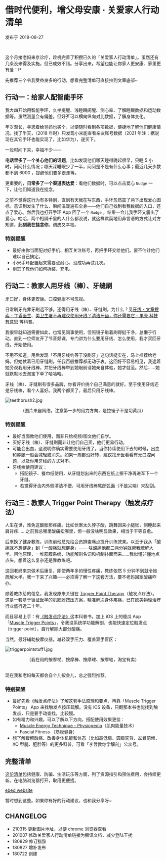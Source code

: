 
# 借时代便利，增父母安康 · 关爱家人行动清单

发布于 2018-08-27

<br>


这个月接老妈来京诊疗，趁机完善了积攒已久的「关爱家人行动清单」。虽然还有几条没来得及实施，但已成效不错。分享出来，希望也能让你家人更安康、家里更有爱：P
<!-- more -->

先推荐三个令我受益良多的行动，想看完整清单可直接拉到文章底部~



## 行动一：给家人配智能手环

我大四开始用智能手环，久坐提醒、浅睡眠闹醒、测心率、了解睡眠数据和运动数据等。虽然测量会有偏差，但好歹可以横向纵向对比数据，了解身体变化。

年岁渐长，寻思着给爸妈也买个，以便随时看到各项数据，便捷地了解他们健康情况。找了半天，（2018 年时）只发现小米能查看亲友账号数据（2021 年注：据说现在其它手环也能实现了，比如华为），遂买下。

一段时间下来，幸福不少——

**电话里多了一个关心他们的话题**。比如发现他们哪天睡得晚起很早，只睡 5 小时，问问什么情况；哪天深睡眠少了一半，问问是不是有什么心事；最近几天步数都不到 6000 ，提醒他们要多走走等。

更重要的，**日常多了一个渠道表达爱**：看他们数据时，可以点击爱心 `Nudge` 一下，让他们知道我在挂念。

之前不觉得这行为有多特别，直到有天我在写东西，手环忽然震了两下出现爱心图标。意识到发生了什么，瞬间温暖遍布全身——他们自己找到看我数据的入口，还点了爱心。然后我也打开手环 App 回了一个 `Nudge` ，结果一会儿我手环又震出了爱心。哈哈，两个相隔千里的人什么都没说，就这样默契地用非言语的方式让对方知道，**此刻我在挂念你**。调皮又幸福。

### 特别提醒

- 最好由你当面配对好手机、相互关注账号，再把手环交给他们。要不估计他们难以自己搞定。
- 小米手环配置起来需要点耐心，没成功再试几次。
- 别忘了教他们如何拆装、充电。

## 行动二：教家人用牙线（棒）、牙缝刷

牙口好，身体更安康。口腔健康不可忽视。

日常刷牙光靠牙刷远不够，还得用牙线（棒）、牙缝刷。为什么？见[牙线 - 文章搜索 - 丁香医生](https://dxy.com/search/index?keyword=%E7%89%99%E7%BA%BF)、[美卫生署不再建议使用牙线？清洁牙齿，你还需要它 - 果壳 科技有意思](https://www.guokr.com/article/441635/) 等科普。

我很早就知道需要如此，也常见同事使用，但照镜子瞅着刷得挺干净，总懒于行动。直到一位师友开了节音频课，专门讲为什么要用牙线、怎么使用，我才买回牙线，开始使用。

不用不知道，用后发现「不用牙线约等于没刷牙」这句话挺实在，马上推荐给老妈。但她仗着已用牙缝刷，任我百般推荐都无动于衷。这回好不容易相见，我逮着她旁观我用牙线棒，并把牙线棒举到她眼前请她亲自体验，她才就范。然后……她就默默地去淘宝下单了哈哈哈。

牙线（棒）、牙缝刷有很多品牌，你看评价挑个自己满意的就好。至于使用牙线还是牙线棒，看个人喜好。我两个都买了，最后只用牙线棒。


![teethbrush2.jpg](http://ishanshan.zoomquiet.top/clipping/teethbrush2.jpg)
<center>（图片来自网络。注意第一步的用力方向，是拉锯子不是切黄瓜）</center>

### 特别提醒

- 最好当面教他们使用，而非只给视频/图文他们自学。
- 买好牙线（棒）、牙缝刷而非让他们自己买，他们更易行动。
- 可能会出血，这说明你确实需要使用牙线了。当你持续使用下去的时候，出血和肿胀一般会减轻或消失。如果一周都没好转，建议找牙医看看有无口腔问题，以及你用牙线的方式对不。
- 牙线棒使用建议：
    - 搭配镜子、餐巾纸使用，从牙缝划出来的东西在纸上擦干净再进军下一个牙缝。
    - 若觉得牙齿内外侧清洁不便，可用牙线棒尾部弧面（不是尖端）来刮刮。



## 行动三：教家人 Trigger Point Therapy（触发点疗法）

人生在世，难免这酸胀那疼痛。比如伏案太久脖子酸，跳舞回来小腿胀，侧睡起来肩背疼……之前我总哪里酸痛松哪里，但一般没啥明显效果，相当于干等自愈。

后来换了健身教练，训练前他总先给会员排查痛点提升训练效果。以至于我从「酸痛就不想健身」到「一酸痛就想健身」—— 啥酸痛他都三两分钟就帮我疏解大半。问他原理，一堆筋膜系统、功能解剖名词和机制扑面而来……我似懂非懂地点点头，想着这么复杂还是靠教练吧。

这回老妈来京做术后康复，即使两年多的慢性疼痛，教练依然 5 分钟不到就令她疏解大半。我一下来了兴趣——必须得了解一下这套方法，要不老妈回家酸痛咋办。

顺着教练给的信息，我发现原来关键在 [Trigger Point Therapy](https://www.myofascialtherapy.org/myofascial-therapy/index.html)（触发点疗法）。这是一套基于循证医学的肌筋膜按压方案，精准解决身体疼痛，已在欧美物理治疗行业盛行近二十年。

而且容易上手：有[《触发点疗法》](https://item.jd.com/12398783.html?jd_pop=6d620357-0cb5-4db5-9525-dd1f04e596b0&abt=3)这本科普书，加上 iOS 上的傻瓜 App 「[Muscle Trigger Points](https://itunes.apple.com/us/app/muscle-trigger-points/id348867501?mt=8)」，令我没系统学功能解剖，也能快速定位触发点（trigger point），自行解除大部分酸痛。

当然，最好辅助按摩仪器，减轻双手压力、覆盖双手盲区：


![triggerpointstuff1.jpg](http://ishanshan.zoomquiet.top/share/triggerpointstuff1.jpg?imageView2/2/w/500)
<center>（我在用的按摩杖、按摩棒、按摩球、按摩轴，淘宝有卖）
</center>

<br>

现在我和老妈每天都会自个儿按会儿，总之强烈推荐。


### 特别提醒

- 最好先看《触发点疗法》了解这套手法原理和要点，再靠「Muscle Trigger Points」 App 来找触发点按压疏解。没有 iOS 设备，只翻那本书也能找到触发点，只是要手动查找，比较慢。
- 如有精力和兴趣，可以了解以下方向，搭配使用效果更佳：
    - [Muscle Energy Technique - Physiopedia](https://www.physio-pedia.com/Muscle_Energy_Technique)（肌肉能量技术）
    - Fascial Fitness （筋膜健身）
- 想了解缓解酸痛、改善身体机能和体态（比如高低肩、圆肩驼背、盆骨前倾、XO 型腿、肥胖等）的更多科普，可看「李哲教你学解剖」公众号。

## 完整清单

[这份清单](https://docs.qq.com/sheet/DVU5BZ2xQdnRRQ2NK?tab=bb08j2)包括健康、防骗、生活玩乐等方面，列了资源指引和预估费用，会持续更新。在电脑浏览器打开，取用更便捷。

[ebed website](https://docs.qq.com/sheet/DVU5BZ2xQdnRRQ2NK ':include :type=iframe width=100% height=800px')



暂时想到这些。如果你有好的行动建议，也和我分享呀~


## CHANGELOG

- 210315 更新图片地址，以便 chrome 浏览器查看
- 201007 修改关爱家人行动清单链接为腾讯文档，减少登陆干扰
- 180829 修订措辞
- 180827 增补发布
- 180722 创建

